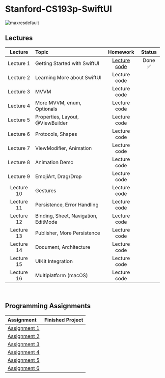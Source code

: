 # Stanford-CS193p-SwiftUI
![maxresdefault](https://user-images.githubusercontent.com/87092187/236336253-b839739e-2d1c-42ba-bbc4-3583af70cff4.jpg)

## Lectures
| Lecture     | Topic                                                 | Homework          | Status   |
| :----:      | :---                                                  | :----:            | :----:   |
| Lecture 1   | Getting Started with SwiftUI                          | [Lecture code](https://github.com/maksim-mitrofanov/CS193p-SwiftUI/tree/main/Lectures/Lecture%201)      | Done ✅  |
| Lecture 2   | Learning More about SwiftUI                           | Lecture code      |        |
| Lecture 3   | MVVM                                                  | Lecture code      |        |
| Lecture 4   | More MVVM, enum, Optionals                            | Lecture code      |        |
| Lecture 5   | Properties, Layout, @ViewBuilder                      | Lecture code      |        |
| Lecture 6   | Protocols, Shapes                                     | Lecture code      |        |
| Lecture 7   | ViewModifier, Animation                               | Lecture code      |        |
| Lecture 8   | Animation Demo                                        | Lecture code      |        |                     
| Lecture 9   | EmojiArt, Drag/Drop                                   | Lecture code      |        |
| Lecture 10  | Gestures                                              | Lecture code      |        |
| Lecture 11  | Persistence, Error Handling                           | Lecture code      |        |
| Lecture 12  | Binding, Sheet, Navigation, EditMode                  | Lecture code      |        |
| Lecture 13  | Publisher, More Persistence                           | Lecture code      |        |
| Lecture 14  | Document, Architecture                                | Lecture code      |        |
| Lecture 15  | UIKit Integration                                     | Lecture code      |        |
| Lecture 16  | Multiplatform (macOS)                                 | Lecture code      |        |
<br>

## Programming Assignments
| Assignment                    | Finished Project       |                                                                                                      
| :----                         | :----                  |                                                                                                       
| [Assignment 1]()              |       |       
| [Assignment 2]()              |                 |       
| [Assignment 3]()              |       |        
| [Assignment 4]()              |        |        
| [Assignment 5]()              |       |       
| [Assignment 6]()              |   |
